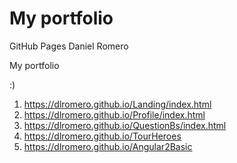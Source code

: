 # My portfolio
GitHub Pages Daniel Romero

My portfolio

:)

1. https://dlromero.github.io/Landing/index.html
2. https://dlromero.github.io/Profile/index.html
3. https://dlromero.github.io/QuestionBs/index.html
4. https://dlromero.github.io/TourHeroes
5. https://dlromero.github.io/Angular2Basic
